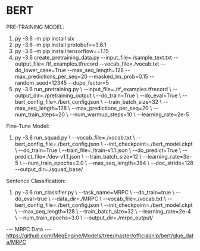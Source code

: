 # BERT

PRE-TRAINING MODEL:

1) py -3.6 -m pip install six 
2) py -3.6 -m pip install protobuf==3.6.1
3) py -3.6 -m pip install tensorflow==1.15
4) py -3.6 create_pretraining_data.py --input_file=./sample_text.txt --output_file=./tf_examples.tfrecord --vocab_file=./vocab.txt --do_lower_case=True  --max_seq_length=128 --max_predictions_per_seq=20 --masked_lm_prob=0.15 --random_seed=12345 --dupe_factor=5
5) py -3.6 run_pretraining.py \ --input_file=./tf_examples.tfrecord \ --output_dir=./pretraining_output \ --do_train=True \ --do_eval=True \ --bert_config_file=./bert_config.json \ --train_batch_size=32 \ --max_seq_length=128 \ --max_predictions_per_seq=20 \ --num_train_steps=20 \ --num_warmup_steps=10 \ --learning_rate=2e-5           

Fine-Tune Model:
1) py -3.6 run_squad.py \ --vocab_file=./vocab.txt \ --bert_config_file=./bert_config.json \  --init_checkpoint=./bert_model.ckpt \ --do_train=True \ --train_file=./train-v1.1.json \ --do_predict=True \ --predict_file=./dev-v1.1.json \  --train_batch_size=12 \ --learning_rate=3e-5 \  --num_train_epochs=2.0 \ --max_seq_length=384 \ --doc_stride=128 \
 --output_dir=./squad_base/  

Sentence Classification:
1) py -3.6 run_classifier.py \ --task_name=MRPC \ --do_train=true \ --do_eval=true \ --data_dir=./MRPC \ --vocab_file=./vocab.txt \ --bert_config_file=./bert_config.json \ --init_checkpoint=./bert_model.ckpt \ --max_seq_length=128 \ --train_batch_size=32 \ --learning_rate=2e-4 \ --num_train_epochs=3.0 \ --output_dir=./mrpc_output/

--- MRPC Data ---
https://github.com/MegEngine/Models/tree/master/official/nlp/bert/glue_data/MRPC
